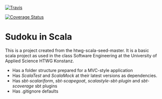 [![Travis](https://travis-ci.org/markoboger/de.htwg.se.SudokuInScala.svg?branch=master)]()

[![Coverage Status](https://coveralls.io/repos/github/markoboger/de.htwg.se.SudokuInScala/badge.svg?branch=master)](https://coveralls.io/github/markoboger/de.htwg.se.SudokuInScala?branch=master)


Sudoku in Scala
=========================

This is a project created from the htwg-scala-seed-master. It is a basic scala project as used in the
class Software Engineering at the University of Applied Science HTWG Konstanz.

* Has a folder structure prepared for a MVC-style application
* Has *ScalaTest* and *ScalaMock* at their latest versions as dependencies.
* Has *sbt-scalariform*, *sbt-scapegoat*, *scalastyle-sbt-plugin* and *sbt-scoverage* sbt plugins
* Has .gitignore defaults
